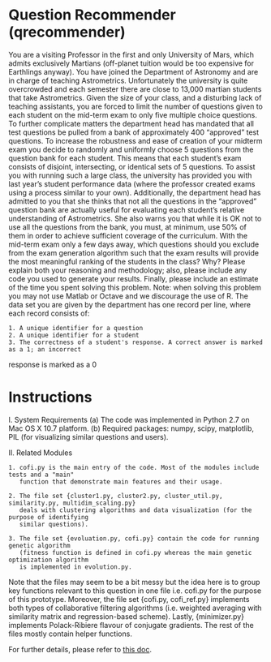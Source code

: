 
Question Recommender (qrecommender)
===================================

You are a visiting Professor in the first and only University of Mars, which admits exclusively
Martians (off-planet tuition would be too expensive for Earthlings anyway). You have joined the
Department of Astronomy and are in charge of teaching Astrometrics. Unfortunately the
university is quite overcrowded and each semester there are close to 13,000 martian students
that take Astrometrics.
Given the size of your class, and a disturbing lack of teaching assistants, you are forced to limit
the number of questions given to each student on the mid-term exam to only five multiple choice
questions. To further complicate matters the department head has mandated that all test
questions be pulled from a bank of approximately 400 “approved” test questions. To increase
the robustness and ease of creation of your midterm exam you decide to randomly and
uniformly choose 5 questions from the question bank for each student. This means that each
student’s exam consists of disjoint, intersecting, or identical sets of 5 questions.
To assist you with running such a large class, the university has provided you with last year’s
student performance data (where the professor created exams using a process similar to your
own). Additionally, the department head has admitted to you that she thinks that not all the
questions in the “approved” question bank are actually useful for evaluating each student’s
relative understanding of Astrometrics. She also warns you that while it is OK not to use all the
questions from the bank, you must, at minimum, use 50% of them in order to achieve sufficient
coverage of the curriculum.
With the mid-term exam only a few days away, which questions should you exclude from the
exam generation algorithm such that the exam results will provide the most meaningful ranking
of the students in the class? Why? Please explain both your reasoning and methodology; also,
please include any code you used to generate your results. Finally, please include an estimate
of the time you spent solving this problem. Note: when solving this problem you may not use
Matlab or Octave and we discourage the use of R.
The data set you are given by the department has one record per line, where each record
consists of:

    1. A unique identifier for a question
    2. A unique identifier for a student
    3. The correctness of a student's response. A correct answer is marked as a 1; an incorrect
response is marked as a 0


Instructions
============

I. System Requirements
    (a) The code was implemented in Python 2.7 on Mac OS X 10.7 platform.
    (b) Required packages: numpy, scipy, matplotlib, PIL (for visualizing similar questions and
users).

II. Related Modules

    1. cofi.py is the main entry of the code. Most of the modules include tests and a "main"
       function that demonstrate main features and their usage. 

    2. The file set {cluster1.py, cluster2.py, cluster_util.py, similarity.py, multidim_scaling.py} 
       deals with clustering algorithms and data visualization (for the purpose of identifying 
       similar questions). 

    3. The file set {evoluation.py, cofi.py} contain the code for running genetic algorithm 
       (fitness function is defined in cofi.py whereas the main genetic optimization algorithm 
       is implemented in evolution.py. 

Note that the files may seem to be a bit messy but the idea here is to group key
functions relevant to this question in one file i.e. cofi.py for the purpose of this prototype. 
Moreover, the file set {cofi.py, cofi_ref.py} implements both types of collaborative filtering algorithms (i.e.
weighted averaging with similarity matrix and regression-based scheme). Lastly, {minimizer.py}
implements Polack-Ribiere flavour of conjugate gradients. The rest of the files mostly contain
helper functions.

For further details, please refer to [this doc](https://drive.google.com/file/d/1Tv7_fl-UpqEFgxXP0nA7y1g9Q3W7uQAt/view?usp=sharing).


